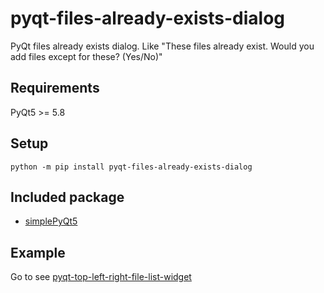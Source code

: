 # pyqt-files-already-exists-dialog
PyQt files already exists dialog. Like "These files already exist. Would you add files except for these? (Yes/No)"

## Requirements
PyQt5 >= 5.8

## Setup
`python -m pip install pyqt-files-already-exists-dialog`

## Included package
* <a href="https://github.com/yjg30737/simplePyQt5.git">simplePyQt5</a>

## Example
Go to see <a href="https://github.com/yjg30737/pyqt-top-left-right-file-list-widget.git">pyqt-top-left-right-file-list-widget</a>



